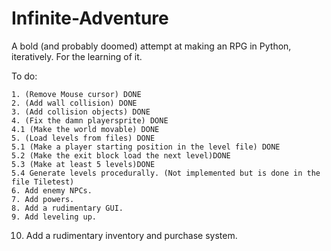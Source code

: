 Infinite-Adventure
==================

A bold (and probably doomed) attempt at making an RPG in Python, iteratively. For the learning of it. 

To do:
    
    1. (Remove Mouse cursor) DONE
    2. (Add wall collision) DONE
    3. (Add collision objects) DONE
    4. (Fix the damn playersprite) DONE
    4.1 (Make the world movable) DONE
    5. (Load levels from files) DONE
    5.1 (Make a player starting position in the level file) DONE
    5.2 (Make the exit block load the next level)DONE
    5.3 (Make at least 5 levels)DONE
    5.4 Generate levels procedurally. (Not implemented but is done in the file Tiletest)
    6. Add enemy NPCs.
    7. Add powers.
    8. Add a rudimentary GUI.
    9. Add leveling up.
   10. Add a rudimentary inventory and purchase system.
